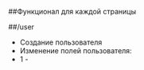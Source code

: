 ##Функционал для каждой страницы

##/user

* Создание пользователя
* Изменение полей пользователя:
* 1 -